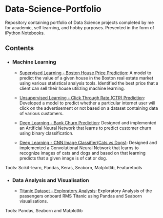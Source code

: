 # Data-Science-Portfolio
Repository containing portfolio of Data Science projects completed by me for academic, self learning, and hobby purposes. 
Presented in the form of iPython Notebooks.

## Contents

- ### Machine Learning

	- [Supervised Learning - Boston House Price Prediction](/Boston%20House%20Price%20Prediction): A model to predict the value of a given house in the Boston real estate market using various statistical analysis tools. Identified the best price that a client can sell their house utilizing machine learning.
	
	- [Unsupervised Learning - Click Through Rate (CTR) Prediction](/CTR%20Prediction): Developed a model to predict whether a particular internet user will click on the advertisement or not based on a dataset containing data of various customers.
	
	- [Deep Learning - Bank Churn Prediction](/Bank%20Churn%20Prediction): Designed and implemented an Artificial Neural Network that learns to predict customer churn using binary classification.
	
	- [Deep Learning - CNN Image Classifier(Cats vs Dogs)](/Cats-vs-Dogs): Designed and implemented a Convolutional Neural Network that learns to recognize images of cats and dogs and based on that learning predicts that a given image is of cat or dog.


Tools: Scikit-learn, Pandas, Keras, Seaborn, Matplotlib, Featuretools

- ### Data Analysis and Visualisation

	- [Titanic Dataset - Exploratory Analysis](/Titanic%20Analysis): Exploratory Analysis of the passengers onboard RMS Titanic using Pandas and Seaborn visualisations.

Tools: Pandas, Seaborn and Matplotlib
